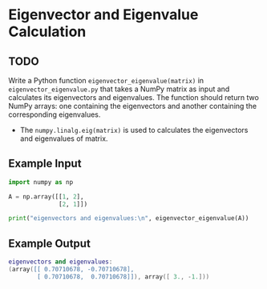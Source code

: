 # Eigenvector and Eigenvalue Calculation

## TODO

Write a Python function `eigenvector_eigenvalue(matrix)` in `eigenvector_eigenvalue.py` that takes a NumPy matrix as input and calculates its eigenvectors and eigenvalues. The function should return two NumPy arrays: one containing the eigenvectors and another containing the corresponding eigenvalues.

- The `numpy.linalg.eig(matrix)` is used to calculates the eigenvectors and eigenvalues of matrix.

## Example Input

```python
import numpy as np

A = np.array([[1, 2],
              [2, 1]])

print("eigenvectors and eigenvalues:\n", eigenvector_eigenvalue(A))
```

## Example Output

```lua
eigenvectors and eigenvalues:
(array([[ 0.70710678, -0.70710678],
        [ 0.70710678,  0.70710678]]), array([ 3., -1.]))
```

